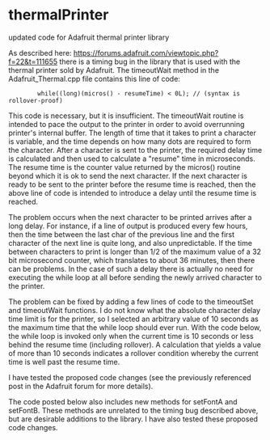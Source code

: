 # thermalPrinter
updated code for Adafruit thermal printer library

As described here: https://forums.adafruit.com/viewtopic.php?f=22&t=111655
there is a timing bug in the library that is used with the thermal printer sold by Adafruit.
The timeoutWait method in the Adafruit_Thermal.cpp file contains this line of code:

		    while((long)(micros() - resumeTime) < 0L); // (syntax is rollover-proof)

This code is necessary, but it is insufficient.  The timeoutWait routine is intended to pace the output to the printer in order to avoid overrunning printer's internal buffer.  The length of time that it takes to print a character is variable, and the time depends on how many dots are required to form the character.  After a character is sent to the printer, the required delay time is calculated and then used to calculate a "resume" time in microseconds.  The resume time is the counter value returned by the micros() routine beyond which it is ok to send the next character.  If the next character is ready to be sent to the printer before the resume time is reached, then the above line of code is intended to introduce a delay until the resume time is reached.

The problem occurs when the next character to be printed arrives after a long delay.  For instance, if a line of output is produced every few hours, then the time between the last char of the previous line and the first character of the next line is quite long, and also unpredictable.  If the time between characters to print is longer than 1/2 of the maximum value of a 32 bit microsecond counter, which translates to about 36 minutes, then there can be problems.  In the case of such a delay there is actually no need for executing the while loop at all before sending the newly arrived character to the printer.  

The problem can be fixed by adding a few lines of code to the timeoutSet and timeoutWait functions.  I do not know what the absolute character delay time limit is for the printer, so I selected an arbitrary value of 10 seconds as the maximum time that the while loop should ever run.  With the code below, the while loop is invoked only when the current time is 10 seconds or less behind the resume time (including rollover).  A calculation that yields a value of more than 10 seconds indicates a rollover condition whereby the current time is well past the resume time.    

I have tested the proposed code changes (see the previously referenced post in the Adafruit forum for more details).

The code posted below also includes new methods for setFontA and setFontB.  These methods are unrelated to the timing bug described above, but are desirable additions to the library.  I have also tested these proposed code changes.



